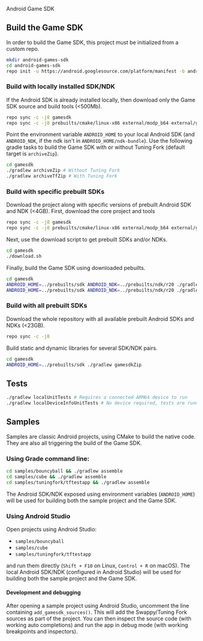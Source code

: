 Android Game SDK

## Build the Game SDK

In order to build the Game SDK, this project must be initialized from a custom repo.

```bash
mkdir android-games-sdk
cd android-games-sdk
repo init -u https://android.googlesource.com/platform/manifest -b android-games-sdk
```
### Build with locally installed SDK/NDK

If the Android SDK is already installed locally, then download only the Game SDK source and build tools (<500Mb).

```bash
repo sync -c -j8 gamesdk
repo sync -c -j8 prebuilts/cmake/linux-x86 external/modp_b64 external/googletest external/nanopb-c external/protobuf
```

Point the environment variable `ANDROID_HOME` to your local Android SDK (and `ANDROID_NDK`, if the ndk isn't in `ANDROID_HOME/ndk-bundle`).
Use the following gradle tasks to build the Game SDK with or without Tuning Fork (default target is `archiveZip`).

```bash
cd gamesdk
./gradlew archiveZip # Without Tuning Fork
./gradlew archiveTfZip # With Tuning Fork
```

### Build with specific prebuilt SDKs

Download the project along with specific versions of prebuilt Android SDK and NDK (<4GB).
First, download the core project and tools

```bash
repo sync -c -j8 gamesdk
repo sync -c -j8 prebuilts/cmake/linux-x86 external/modp_b64 external/googletest external/nanopb-c external/protobuf
```

Next, use the download script to get prebuilt SDKs and/or NDKs.

```bash
cd gamesdk
./download.sh
```

Finally, build the Game SDK using downloaded pebuilts.

```bash
cd gamesdk
ANDROID_HOME=../prebuilts/sdk ANDROID_NDK=../prebuilts/ndk/r20 ./gradlew archiveZip # Without Tuning Fork
ANDROID_HOME=../prebuilts/sdk ANDROID_NDK=../prebuilts/ndk/r20 ./gradlew archiveTfZip # With Tuning Fork
```

### Build with all prebuilt SDKs

Download the whole repository with all available prebuilt Android SDKs and NDKs (<23GB).

```bash
repo sync -c -j8
```

Build static and dynamic libraries for several SDK/NDK pairs.

```bash
cd gamesdk
ANDROID_HOME=../prebuilts/sdk ./gradlew gamesdkZip
```

## Tests

```bash
./gradlew localUnitTests # Requires a connected ARM64 device to run
./gradlew localDeviceInfoUnitTests # No device required, tests are running on host
```

## Samples

Samples are classic Android projects, using CMake to build the native code. They are also all triggering the build of the Game SDK.

### Using Grade command line:

```bash
cd samples/bouncyball && ./gradlew assemble
cd samples/cube && ./gradlew assemble
cd samples/tuningfork/tftestapp && ./gradlew assemble
```

The Android SDK/NDK exposed using environment variables (`ANDROID_HOME`) will be used for building both the sample project and the Game SDK.

### Using Android Studio

Open projects using Android Studio:

* `samples/bouncyball`
* `samples/cube`
* `samples/tuningfork/tftestapp`

and run them directly (`Shift + F10` on Linux, `Control + R` on macOS). The local Android SDK/NDK (configured in Android Studio) will be used for building both the sample project and the Game SDK.

#### Development and debugging

After opening a sample project using Android Studio, uncomment the line containing `add_gamesdk_sources()`.
This will add the Swappy/Tuning Fork sources as part of the project. You can then inspect the source code (with working auto completions) and run the app in debug mode (with working breakpoints and inspectors).

